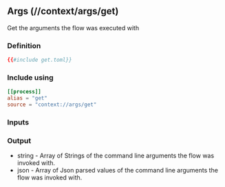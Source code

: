 ## Args (//context/args/get)
Get the arguments the flow was executed with

### Definition
```toml
{{#include get.toml}}
```

### Include using
```toml
[[process]]
alias = "get"
source = "context://args/get"
```

### Inputs

### Output
* string - Array of Strings of the command line arguments the flow was invoked with.
* json - Array of Json parsed values of the command line arguments the flow was invoked with.